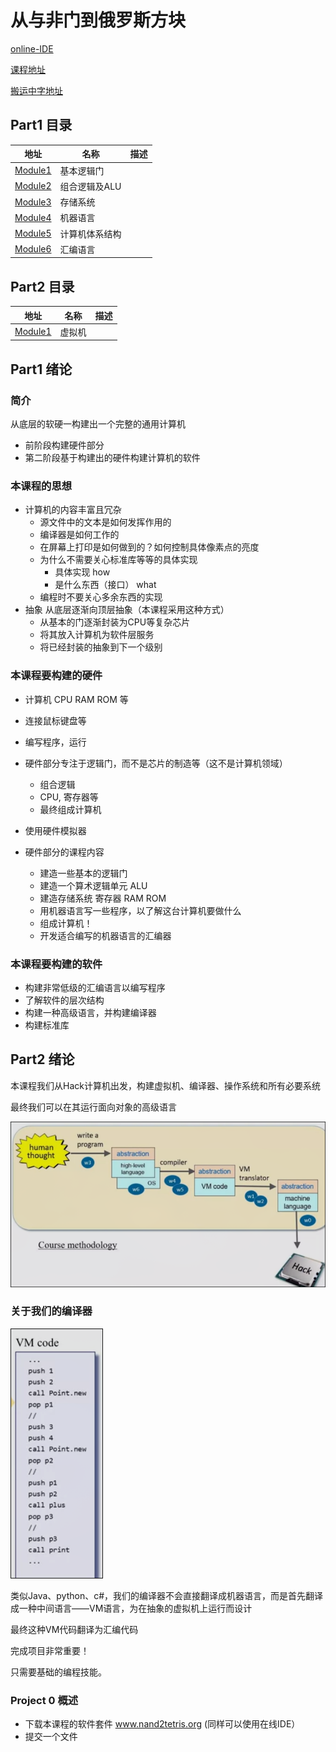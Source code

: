 # 从与非门到俄罗斯方块

[online-IDE](https://nand2tetris.github.io/web-ide/chip)

[课程地址](https://www.coursera.org/learn/build-a-computer/home/week/1)

[搬运中字地址](https://www.bilibili.com/video/BV1KJ411s7QJ)

## Part1 目录

| 地址 | 名称 | 描述 |
| - | - | - |
| [Module1](Part1/Unit1.md) | 基本逻辑门 | |
| [Module2](Part1/Unit2.md) | 组合逻辑及ALU | |
| [Module3](Part1/Unit3.md) | 存储系统 | |
| [Module4](Part1/Unit4.md) | 机器语言 | |
| [Module5](Part1/Unit5.md) | 计算机体系结构 | |
| [Module6](Part1/Unit6.md) | 汇编语言 | |

## Part2 目录

| 地址 | 名称 | 描述 |
| - | - | - |
| [Module1](Part2/Unit1.md) | 虚拟机 | |

## Part1 绪论

### 简介

从底层的软硬一构建出一个完整的通用计算机

* 前阶段构建硬件部分
* 第二阶段基于构建出的硬件构建计算机的软件

### 本课程的思想 

* 计算机的内容丰富且冗杂 
    * 源文件中的文本是如何发挥作用的
    * 编译器是如何工作的
    * 在屏幕上打印是如何做到的？如何控制具体像素点的亮度
    * 为什么不需要关心标准库等等的具体实现
        * 具体实现 how
        * 是什么东西（接口） what
    * 编程时不要关心多余东西的实现
* 抽象 从底层逐渐向顶层抽象（本课程采用这种方式）
    * 从基本的门逐渐封装为CPU等复杂芯片
    * 将其放入计算机为软件层服务
    * 将已经封装的抽象到下一个级别

### 本课程要构建的硬件 

* 计算机 CPU RAM ROM 等
* 连接鼠标键盘等
* 编写程序，运行

* 硬件部分专注于逻辑门，而不是芯片的制造等（这不是计算机领域）
    * 组合逻辑
    * CPU, 寄存器等
    * 最终组成计算机
* 使用硬件模拟器

* 硬件部分的课程内容
    * 建造一些基本的逻辑门
    * 建造一个算术逻辑单元 ALU
    * 建造存储系统 寄存器 RAM ROM
    * 用机器语言写一些程序，以了解这台计算机要做什么
    * 组成计算机！
    * 开发适合编写的机器语言的汇编器

### 本课程要构建的软件

* 构建非常低级的汇编语言以编写程序
* 了解软件的层次结构
* 构建一种高级语言，并构建编译器
* 构建标准库

## Part2 绪论

本课程我们从Hack计算机出发，构建虚拟机、编译器、操作系统和所有必要系统

最终我们可以在其运行面向对象的高级语言

![](img/aa5b258f.png)

### 关于我们的编译器

![](img/e751813e.png)

类似Java、python、c#，我们的编译器不会直接翻译成机器语言，而是首先翻译成一种中间语言——VM语言，为在抽象的虚拟机上运行而设计

最终这种VM代码翻译为汇编代码

完成项目非常重要！

只需要基础的编程技能。

### Project 0 概述

* 下载本课程的软件套件 www.nand2tetris.org (同样可以使用在线IDE）
* 提交一个文件
